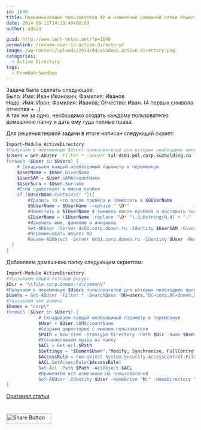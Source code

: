 ```yaml
---
id: 1049
title: Переименование пользователя AD и изменение домашней папки PowerShell
date: 2014-06-11T14:29:40+00:00
author: admin

guid: http://www.tech-notes.net/?p=1049
permalink: /rename-user-in-active-directory/
image: /wp-content/uploads/2014/04/windows.active.directory.png
categories:
  - Active Directory
tags:
  - FromHabrSandbox
---
```

Задача была сделать следующее:  
Было: Имя: Иван Иванович; Фамилия: Иванов  
Надо: Имя: Иван; Фамилия: Иванов; Отчество: Иван. (4 первых символа отчества + `.`)  
А так же за одно, необходимо создать каждому пользователю домашнюю папку и дать ему туда полные права.

Для решения первой задачи в итоге написан следующий скрипт:

```bash
Import-Module ActiveDirectory
#Получаем в переменную $Users пользователей для которых необходимо провести модификацию
$Users = Get-ADUser -Filter * -Server tul-dc01.pol.corp.kuzholding.ru -SearchBase "OU=users,"DC=corp,DC=domen,DC=ru"
foreach ($User in $Users) {
	# Складываем каждый необходимый параметр в переменную
	$UserName = $User.GivenName
	$UserSAM = $User.sAMAccountName
	$UserSurn = $User.Surname
	#Если существует в имени пробел
	if ($UserName.Contains(" ")){
		#Удалить то что после пробела и поместить в $GUserName
		$GUserName = $UserName -replace " \D*"
		#Поместить в $IUserName 4 символа после пробела и поставить точку.
		$IUserName = ($UserName -replace "\D* ").Substring(0,4) + "."
		#Изменить имя, фамилию и инициалы
		Set-ADUser -Server dc01.corp.domen.ru -Identity $UserSAM -GivenName $GUserName -Initials $IUserName -DisplayName $UserSurn" "$GUserName
		#Переименовать объект AD
		Rename-ADObject -Server dc01.corp.domen.ru -Identity $User -NewName $UserSurn' '$GUserName
  }
}
```


Добавляем домашнюю папку следующим скриптом:

```bash
Import-Module ActiveDirectory
#Указываем общий сетевой ресурс
$Dir = "\\file.corp.domen.ru\common\"
#Получаем в переменную $Users пользователей для которых необходимо провести модификацию
$Users = Get-ADUser -Filter * -SearchBase "OU=users,"DC=corp,DC=domen,DC=ru" -Server dc01.corp.domen.ru
#Указываем имя домена
$Domen = "corp\"
foreach ($User in $Users) {
			# Складываем каждый необходимый параметр в переменную
			$User = $User.sAMAccountName
			#Создаем директорию с именем пользователя
			$Path = New-Item -ItemType Directory -Path $Dir -Name $User
			#Устанавливаем права на папку
			$ACL = Get-Acl $Path
			$Settings = "$Domen$User","Modify, Synchronize, FullControl", "ContainerInherit, ObjectInherit", "None", "Allow"
			$AccessRule = new-object System.Security.AccessControl.FileSystemAccessRule $Settings
			$ACL.SetAccessRule($AccessRule)
			Set-Acl -Path $Path -AclObject $ACL
			#Применяем все изменения на пользователей
			Set-ADUser -Identity $User -HomeDrive "M:" -HomeDirectory "$Path" -Server dc01.corp.domen.ru
}
```


<a href="http://habrahabr.ru/sandbox/83385/" target="_blank">Оригинал статьи</a>

<div style="padding-bottom:20px; padding-top:10px;" class="hupso-share-buttons">
  <!-- Hupso Share Buttons - http://www.hupso.com/share/ -->

  <a class="hupso_pop" href="http://www.hupso.com/share/"><img src="http://static.hupso.com/share/buttons/button120x28.png" style="border:0px; width:120; height: 28; " alt="Share Button" /></a><!-- Hupso Share Buttons -->
</div>
